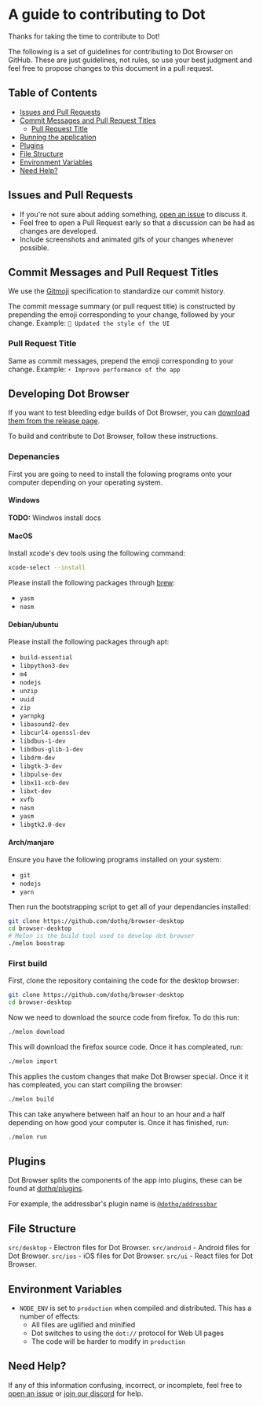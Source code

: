 # A guide to contributing to Dot

Thanks for taking the time to contribute to Dot!

The following is a set of guidelines for contributing to Dot Browser
on GitHub. These are just guidelines, not rules, so use your best judgment and
feel free to propose changes to this document in a pull request.

## Table of Contents

- [Issues and Pull Requests](#issues-and-pull-requests)
- [Commit Messages and Pull Request Titles](#commit-messages-and-pull-request-titles)
  - [Pull Request Title](#pull-request-title)
- [Running the application](#running-the-application)
- [Plugins](#plugins)
- [File Structure](#file-structure)
- [Environment Variables](#environment-variables)
- [Need Help?](#need-help)

## Issues and Pull Requests

* If you're not sure about adding something, [open an issue](https://github.com/dothq/browser/issues/new) to discuss it.
* Feel free to open a Pull Request early so that a discussion can be had as changes are developed.
* Include screenshots and animated gifs of your changes whenever possible.

## Commit Messages and Pull Request Titles

We use the [Gitmoji](https://gitmoji.carloscuesta.me/) specification to standardize our commit history.

The commit message summary (or pull request title) is constructed by prepending the emoji corresponding to your change, followed by your change.
Example: `💄 Updated the style of the UI`

### Pull Request Title

Same as commit messages, prepend the emoji corresponding to your change.
Example: `⚡ Improve performance of the app`

## Developing Dot Browser

If you want to test bleeding edge builds of Dot Browser, you can [download them from the release page](https://github.com/dothq/browser-desktop/releases).

To build and contribute to Dot Browser, follow these instructions. 

### Depenancies

First you are going to need to install the folowing programs onto your computer depending on your operating system.

#### Windows
**TODO:** Windwos install docs

#### MacOS
Install xcode's dev tools using the following command:
```bash
xcode-select --install
```
Please install the following packages through [brew](https://brew.sh):
 - `yasm`
 - `nasm`

#### Debian/ubuntu
Please install the following packages through apt:
 - `build-essential`
 - `libpython3-dev`
 - `m4`
 - `nodejs`
 - `unzip`
 - `uuid`
 - `zip`
 - `yarnpkg`
 - `libasound2-dev`
 - `libcurl4-openssl-dev`
 - `libdbus-1-dev`
 - `libdbus-glib-1-dev`
 - `libdrm-dev`
 - `libgtk-3-dev`
 - `libpulse-dev`
 - `libx11-xcb-dev`
 - `libxt-dev`
 - `xvfb`
 - `nasm`
 - `yasm`
 - `libgtk2.0-dev`

#### Arch/manjaro
Ensure you have the following programs installed on your system: 
 - `git`
 - `nodejs`
 - `yarn`
 
Then run the bootstrapping script to get all of your dependancies installed:
```bash
git clone https://github.com/dothq/browser-desktop
cd browser-desktop
# Melon is the build tool used to develop dot browser
./melon boostrap
```

### First build
First, clone the repository containing the code for the desktop browser:
```bash
git clone https://github.com/dothq/browser-desktop
cd browser-desktop
```
Now we need to download the source code from firefox. To do this run:
```bash
./melon download
```
This will download the firefox source code. Once it has compleated, run:
```bash
./melon import
```
This applies the custom changes that make Dot Browser special. Once it it has compleated, you can start compiling the browser:
```bash
./melon build
```
This can take anywhere between half an hour to an hour and a half depending on how good your computer is. Once it has finished, run:
```bash
./melon run
```

## Plugins

Dot Browser splits the components of the app into plugins, these can be found at [dothq/plugins](https://git.dothq.co/plugins).

For example, the addressbar's plugin name is [`@dothq/addressbar`](https://npm.im/@dothq/addressbar)

## File Structure

`src/desktop` - Electron files for Dot Browser.
`src/android` - Android files for Dot Browser.
`src/ios` - iOS files for Dot Browser.
`src/ui` - React files for Dot Browser.

## Environment Variables

- `NODE_ENV` is set to `production` when compiled and distributed. This has a number of effects:
  - All files are uglified and minified
  - Dot switches to using the `dot://` protocol for Web UI pages
  - The code will be harder to modify in `production`

[electronjs.org]: https://electronjs.org
[electron/electron]: https://github.com/electron/electron
[electron/electron-i18n]: https://github.com/electron/electron-i18n

## Need Help?

If any of this information confusing, incorrect, or incomplete, feel free to
[open an issue](https://github.com/dothq/browser/issues/new) or [join our discord](https://invite.gg/dot)
for help.

